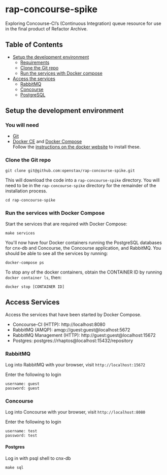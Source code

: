 # rap-concourse-spike
Exploring Concourse-CI’s (Continuous Integration) queue resource for use in the final product of Refactor Archive.

## Table of Contents

* [Setup the development environment](#creating-the-concourse-spike-development-environment)
  * [Requirements](#you-will-need)
  * [Clone the Git repo](#clone-the-git-repo)
  * [Run the services with Docker compose](#run-the-services-with-docker-compose)
* [Access the services](#access-services)
  * [RabbitMQ](#rabbitmq)
  * [Concourse](#concourse)
  * [PostgreSQL](#postgres)


## Setup the development environment

### You will need

* [Git][git]
* [Docker CE][docker-ce] and [Docker Compose][docker-compose]  
  Follow the [instructions on the docker website][docker-install] to install these.

### Clone the Git repo

    git clone git@github.com:openstax/rap-concourse-spike.git

This will download the code into a `rap-concourse-spike` directory. You will need to be in  the `rap-concourse-spike` directory for the remainder of the installation process.

    cd rap-concourse-spike

### Run the services with Docker Compose

Start the services that are required with Docker Compose:

    make services

You'll now have four Docker containers running the PostgreSQL databases for cnx-db and Concourse, the Concourse application, and RabbitMQ. You should be able to see all the services by running:

    docker-compose ps

To stop any of the docker containers, obtain the CONTAINER ID by running `docker container ls`, then:

    docker stop [CONTAINER ID]

## Access Services

Access the services that have been started by Docker Compose.

- Concourse-CI (HTTP): http://localhost:8080
- RabbitMQ (AMQP): amqp://guest:guest@localhost:5672
- RabbitMQ Management (HTTP): http://guest:guest@localhost:15672
- Postgres: postgres://rhaptos@localhost:15432/repository

### RabbitMQ 

Log into RabbitMQ with your browser, visit `http://localhost:15672`

Enter the following to login 

```
username: guest
password: guest
```

### Concourse 

Log into Concourse with your browser, visit `http://localhost:8080`

Enter the following to login 

```
username: test
password: test
```

#### Postgres
Log in with psql shell to cnx-db

    make sql

[git]: https://git-scm.com
[docker-ce]: https://docs.docker.com/install
[docker-compose]: https://docs.docker.com/compose
[docker-install]: https://docs.docker.com/compose/install
